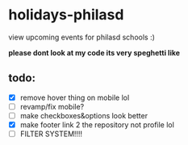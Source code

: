 # holidays-philasd

view upcoming events for philasd schools :)

**please dont look at my code its very speghetti like**

## todo:
 - [x] remove hover thing on mobile lol
 - [ ] revamp/fix mobile?
 - [ ] make checkboxes&options look better
 - [x] make footer link 2 the repository not profile lol
 - [ ] FILTER SYSTEM!!!!
